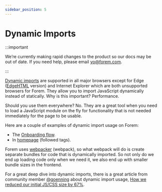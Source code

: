 ```yaml
---
sidebar_position: 5
---
```


# Dynamic Imports

:::important

We’re currently making rapid changes to the product so our docs may be out of date. If you need help, please email [yo@forem.com](mailto:yo@forem.com).

:::

[Dynamic imports](https://developer.mozilla.org/en-US/docs/Web/JavaScript/Reference/Statements/import/#Dynamic_Imports)
are supported in all major browsers except for Edge
([EdgeHTML](https://en.wikipedia.org/wiki/EdgeHTML) version) and Internet
Explorer which are both unsupported browsers for Forem. They allow you to import
JavaScript dynamically instead of statically. Why is this important?
Performance.

Should you use them everywhere? No. They are a great tool when you need to load
a JavaScript module on the fly for functionality that is not needed immediately
for the page to be usable.

Here are a couple of examples of dynamic import usage on Forem:

- The
  [Onboarding flow](https://github.com/forem/forem/blob/0633d85b6b0e083bb7b21b11642b2b17d3fe9de6/app/javascript/packs/Onboarding.jsx#L21).
- In
  [homepage](https://github.com/forem/forem/blob/0633d85b6b0e083bb7b21b11642b2b17d3fe9de6/app/javascript/packs/homePage.jsx#L59)
  (followed tags).

Forem uses [webpacker](webpacker.md) (webpack), so what webpack will do is
create separate bundles for code that is dynamically imported. So not only do we
end up loading code only when we need it, we also end up with smaller bundle
sizes in the frontend.

For a great deep dive into dynamic imports, there is a great article from
community member [@goenning](https://dev.to/goenning) about dynamic import
usage,
[How we reduced our initial JS/CSS size by 67%](https://dev.to/goenning/how-we-reduced-our-initial-jscss-size-by-67-3ac0).
